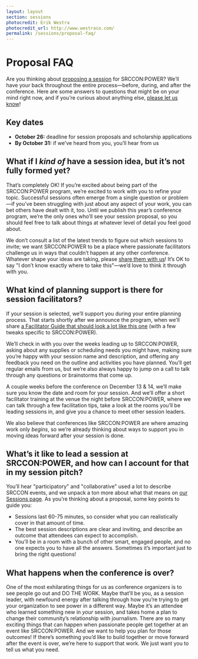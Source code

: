 ```yaml
---
layout: layout
section: sessions
photocredit: Erik Westra
photocredit_url: http://www.westraco.com/
permalink: /sessions/proposal-faq/
---
```


# Proposal FAQ

Are you thinking about [proposing a session](/participation/form) for SRCCON:POWER? We&rsquo;ll have your back throughout the entire process—before, during, and after the conference. Here are some answers to questions that might be on your mind right now, and if you&rsquo;re curious about anything else, [please let us know](mailto:srccon@opennews.org)!

## Key dates

* **October 26:** deadline for session proposals and scholarship applications
* **By October 31:** if we&rsquo;ve heard from you, you&rsquo;ll hear from us

## What if I _kind of_ have a session idea, but it&rsquo;s not fully formed yet?

That&rsquo;s completely OK! If you&rsquo;re excited about being part of the SRCCON:POWER program, we&rsquo;re excited to work with you to refine your topic. Successful sessions often emerge from a single question or problem—if you’ve been struggling with just about any aspect of your work, you can bet others have dealt with it, too. Until we publish this year&rsquo;s conference program, we&rsquo;re the only ones who&rsquo;ll see your session proposal, so you should feel free to talk about things at whatever level of detail you feel good about.

We don&rsquo;t consult a list of the latest trends to figure out which sessions to invite; we want SRCCON:POWER to be a place where passionate facilitators challenge us in ways that couldn&rsquo;t happen at any other conference. Whatever shape your ideas are taking, please [share them with us](/participation/form)! It&rsquo;s OK to say "I don&rsquo;t know exactly where to take this"—we&rsquo;d love to think it through with you.

## What kind of planning support is there for session facilitators?

If your session is selected, we&rsquo;ll support you during your entire planning process. That starts shortly after we announce the program, when we&rsquo;ll share [a Facilitator Guide that should look a lot like this one](https://srccon.org/facilitators/) (with a few tweaks specific to SRCCON:POWER).

We&rsquo;ll check in with you over the weeks leading up to SRCCON:POWER, asking about any supplies or scheduling needs you might have, making sure you&rsquo;re happy with your session name and description, and offering any feedback you need on the outline and activities you have planned. You&rsquo;ll get regular emails from us, but we&rsquo;re also always happy to jump on a call to talk through any questions or brainstorms that come up.

A couple weeks before the conference on December 13 & 14, we&rsquo;ll make sure you know the date and room for your session. And we&rsquo;ll offer a short facilitator training at the venue the night before SRCCON:POWER, where we can talk through a few facilitation tips, take a look at the rooms you&rsquo;ll be leading sessions in, and give you a chance to meet other session leaders.

We also believe that conferences like SRCCON:POWER are where amazing work only _begins_, so we&rsquo;re already thinking about ways to support you in moving ideas forward after your session is done.

## What&rsquo;s it like to lead a session at SRCCON:POWER, and how can I account for that in my session pitch?

You&rsquo;ll hear "participatory" and "collaborative" used a lot to describe SRCCON events, and we unpack a ton more about what that means on [our Sessions page](/sessions/about). As you&rsquo;re thinking about a proposal, some key points to guide you:

* Sessions last 60-75 minutes, so consider what you can realistically cover in that amount of time.
* The best session descriptions are clear and inviting, and describe an outcome that attendees can expect to accomplish.
* You&rsquo;ll be in a room with a bunch of other smart, engaged people, and no one expects you to have all the answers. Sometimes it&rsquo;s important just to bring the right questions!

## What happens when the conference is over?

One of the most exhilarating things for us as conference organizers is to see people go out and DO THE WORK. Maybe that&rsquo;ll be you, as a session leader, with newfound energy after talking through how you&rsquo;re trying to get your organization to see power in a different way. Maybe it&rsquo;s an attendee who learned something new in _your_ session, and takes home a plan to change their community&rsquo;s relationship with journalism. There are so many exciting things that can happen when passionate people get together at an event like SRCCON:POWER. And we want to help you plan for those outcomes! If there&rsquo;s something you&rsquo;d like to build together or move forward after the event is over, we&rsquo;re here to support that work. We just want you to tell us what you need.

